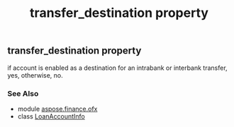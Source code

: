﻿---
title: transfer_destination property
second_title: Aspose.Finance for Python via .NET API References
description: 
type: docs
weight: 190
url: /python-net/aspose.finance.ofx/loanaccountinfo/transfer_destination/
is_root: false
---

## transfer_destination property


if account is enabled as a destination for an intrabank or interbank transfer, yes, otherwise, no.

### See Also
* module [aspose.finance.ofx](../../)
* class [LoanAccountInfo](/finance/python-net/aspose.finance.ofx/loanaccountinfo)
